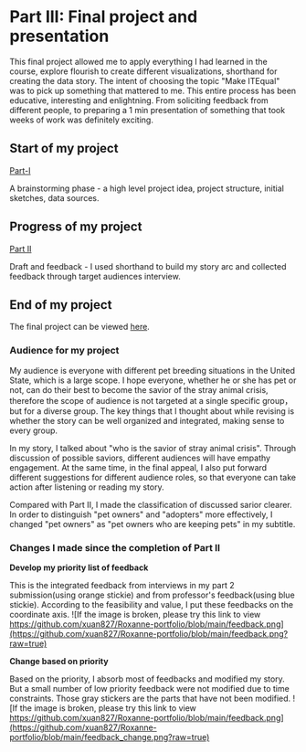 # Part III: Final project and presentation
This final project allowed me to apply everything I had learned in the course, explore flourish to create different visualizations, shorthand for creating the data story. The intent of choosing the topic "Make ITEqual" was to pick up something that mattered to me. This entire process has been educative, interesting and enlightning. From soliciting feedback from different people, to preparing a 1 min presentation of something that took weeks of work was definitely exciting.

## Start of my project
[Part-I](final_project.md)

A brainstorming phase - a high level project idea, project structure, initial sketches, data sources.

## Progress of my project
[Part II](final_project_part2.md)

Draft and feedback - I used shorthand to build my story arc and collected feedback through target audiences interview.

## End of my project

The final project can be viewed [here](https://preview.shorthand.com/LnVw0Ebe3I0w92FY?_gl=1*s7cwqf*_gcl_aw*R0NMLjE2NDUwNDg4NTYuQ2owS0NRaUEzcktRQmhDTkFSSXNBQ1VFV19ZR1c5QjFhU1d3MUJWVVZsbEpZRnAyMkpHMUF5Wnp1bU41RnhoM0ZBa0dwNFhMRlZxSGlac2FBck9ZRUFMd193Y0I.).

### Audience for my project
My audience is everyone with different pet breeding situations in the United State, which is a large scope. I hope everyone, whether he or she has pet or not, can do their best to become the savior of the stray animal crisis, therefore the scope of audience is not targeted at a single specific group，but for a diverse group. The key things that I thought about while revising is whether the story can be well organized and integrated, making sense to every group.

In my story, I talked about "who is the savior of stray animal crisis". Through discussion of possible saviors, different audiences will have empathy engagement. At the same time, in the final appeal, I also put forward different suggestions for different audience roles, so that everyone can take action after listening or reading my story.

Compared with Part II, I made the classification of discussed sarior clearer. In order to distinguish "pet owners" and "adopters" more effectively, I changed "pet owners" as "pet owners who are keeping pets" in my subtitle.

### Changes I made since the completion of Part II
**Develop my priority list of feedback** 

This is the integrated feedback from interviews in my part 2 submission(using orange stickie) and from professor's feedback(using blue stickie). According to the feasibility and value, I put these feedbacks on the coordinate axis.
![If the image is broken, please try this link to view https://github.com/xuan827/Roxanne-portfolio/blob/main/feedback.png](https://github.com/xuan827/Roxanne-portfolio/blob/main/feedback.png?raw=true)

**Change based on priority**

Based on the priority, I absorb most of feedbacks and modified my story. But a small number of low priority feedback were not modified due to time constraints. Those gray stickers are the parts that have not been modified.
![If the image is broken, please try this link to view https://github.com/xuan827/Roxanne-portfolio/blob/main/feedback.png](https://github.com/xuan827/Roxanne-portfolio/blob/main/feedback_change.png?raw=true)


